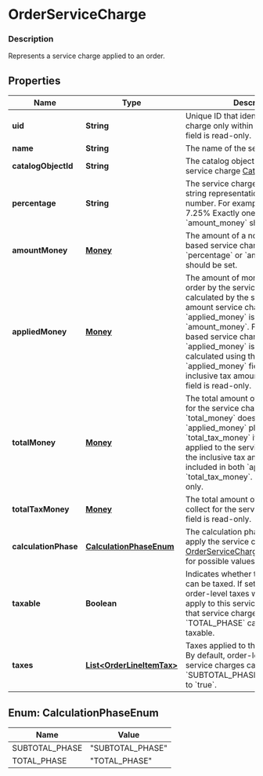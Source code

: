 
# OrderServiceCharge

### Description

Represents a service charge applied to an order.

## Properties
Name | Type | Description | Notes
------------ | ------------- | ------------- | -------------
**uid** | **String** | Unique ID that identifies the service charge only within this order.  This field is read-only. |  [optional]
**name** | **String** | The name of the service charge. |  [optional]
**catalogObjectId** | **String** | The catalog object ID referencing the service charge [CatalogObject](#type-catalogobject). |  [optional]
**percentage** | **String** | The service charge percentage, as a string representation of a decimal number.  For example, &#x60;7.25&#x60; indicates 7.25%  Exactly one of &#x60;percentage&#x60; or &#x60;amount_money&#x60; should be set. |  [optional]
**amountMoney** | [**Money**](Money.md) | The amount of a non-percentage based service charge.  Exactly one of &#x60;percentage&#x60; or &#x60;amount_money&#x60; should be set. |  [optional]
**appliedMoney** | [**Money**](Money.md) | The amount of money applied to the order by the service charge, as calculated by the server.  For fixed-amount service charges, &#x60;applied_money&#x60; is equal to &#x60;amount_money&#x60;.  For percentage-based service charges, &#x60;applied_money&#x60; is the money calculated using the percentage. The &#x60;applied_money&#x60; field will include any inclusive tax amounts as well.  This field is read-only. |  [optional]
**totalMoney** | [**Money**](Money.md) | The total amount of money to collect for the service charge.  Note that &#x60;total_money&#x60; does not equal &#x60;applied_money&#x60; plus &#x60;total_tax_money&#x60; if an inclusive tax is applied to the service charge since the inclusive tax amount will be included in both &#x60;applied_money&#x60; and &#x60;total_tax_money&#x60;.  This field is read-only. |  [optional]
**totalTaxMoney** | [**Money**](Money.md) | The total amount of tax money to collect for the service charge.  This field is read-only. |  [optional]
**calculationPhase** | [**CalculationPhaseEnum**](#CalculationPhaseEnum) | The calculation phase at which to apply the service charge. See [OrderServiceChargeCalculationPhase](#type-orderservicechargecalculationphase) for possible values |  [optional]
**taxable** | **Boolean** | Indicates whether the service charge can be taxed. If set to &#x60;true&#x60;, any order-level taxes will automatically apply to this service charge. Note that service charges calculated in the &#x60;TOTAL_PHASE&#x60; cannot be marked as taxable. |  [optional]
**taxes** | [**List&lt;OrderLineItemTax&gt;**](OrderLineItemTax.md) | Taxes applied to the service charge. By default, order-level taxes apply to service charges calculated in the &#x60;SUBTOTAL_PHASE&#x60; if &#x60;taxable&#x60; is set to &#x60;true&#x60;. |  [optional]


<a name="CalculationPhaseEnum"></a>
## Enum: CalculationPhaseEnum
Name | Value
---- | -----
SUBTOTAL_PHASE | &quot;SUBTOTAL_PHASE&quot;
TOTAL_PHASE | &quot;TOTAL_PHASE&quot;



